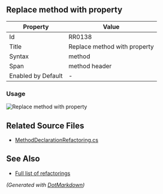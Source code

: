 ## Replace method with property

| Property           | Value                        |
| ------------------ | ---------------------------- |
| Id                 | RR0138                       |
| Title              | Replace method with property |
| Syntax             | method                       |
| Span               | method header                |
| Enabled by Default | \-                           |

### Usage

![Replace method with property](../../images/refactorings/ReplaceMethodWithProperty.png)

## Related Source Files

* [MethodDeclarationRefactoring.cs](../../src/Refactorings/CSharp/Refactorings/MethodDeclarationRefactoring.cs)

## See Also

* [Full list of refactorings](Refactorings.md)

*\(Generated with [DotMarkdown](http://github.com/JosefPihrt/DotMarkdown)\)*